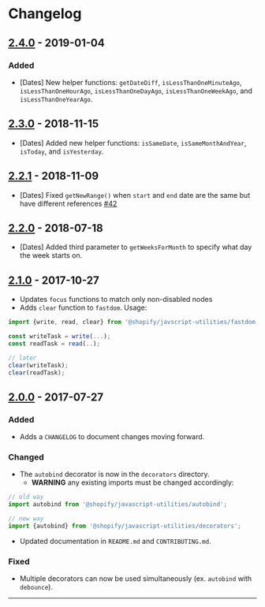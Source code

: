 # Changelog

<!--## [Unreleased]-->

## [2.4.0] - 2019-01-04

### Added

- [Dates] New helper functions: `getDateDiff`, `isLessThanOneMinuteAgo`, `isLessThanOneHourAgo`, `isLessThanOneDayAgo`, `isLessThanOneWeekAgo`, and `isLessThanOneYearAgo`.

## [2.3.0] - 2018-11-15

- [Dates] Added new helper functions: `isSameDate`, `isSameMonthAndYear`, `isToday`, and `isYesterday`.

## [2.2.1] - 2018-11-09

- [Dates] Fixed `getNewRange()` when `start` and `end` date are the same but have different references [#42](https://github.com/Shopify/javascript-utilities/pull/42)

## [2.2.0] - 2018-07-18

- [Dates] Added third parameter to `getWeeksForMonth` to specify what day the week starts on.

## [2.1.0] - 2017-10-27

- Updates `focus` functions to match only non-disabled nodes
- Adds `clear` function to `fastdom`. Usage:

```ts
import {write, read, clear} from '@shopify/javscript-utilities/fastdom';

const writeTask = write(...);
const readTask = read(..);

// later
clear(writeTask);
clear(readTask);
```

## [2.0.0] - 2017-07-27

### Added

- Adds a `CHANGELOG` to document changes moving forward.

### Changed

- The `autobind` decorator is now in the `decorators` directory.
  - **WARNING** any existing imports must be changed accordingly:

```ts
// old way
import autobind from '@shopify/javascript-utilities/autobind';

// new way
import {autobind} from '@shopify/javascript-utilities/decorators';
```

- Updated documentation in `README.md` and `CONTRIBUTING.md`.

### Fixed

- Multiple decorators can now be used simultaneously (ex. `autobind` with `debounce`).

---

[unreleased]: https://github.com/shopify/javascript-utilities/compare/v2.4.0...HEAD
[2.4.0]: https://github.com/shopify/javascript-utilities/compare/v2.3.0...v2.4.0
[2.3.0]: https://github.com/shopify/javascript-utilities/compare/v2.2.1...v2.3.0
[2.2.1]: https://github.com/shopify/javascript-utilities/compare/v2.2.0...v2.2.1
[2.2.0]: https://github.com/shopify/javascript-utilities/compare/v2.1.0...v2.2.0
[2.1.0]: https://github.com/shopify/javascript-utilities/compare/v2.0.0...v2.1.0
[2.0.0]: https://github.com/shopify/javascript-utilities/compare/v1.1.6...v2.0.0

